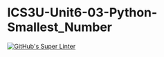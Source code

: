 # ICS3U-Unit6-03-Python-Smallest_Number

[![GitHub's Super Linter](https://github.com/Mikayla-Barthelette-1/ICS3U-Unit6-03-Python-Smallest_Number/workflows/GitHub's%20Super%20Linter/badge.svg)](https://github.com/Mikayla-Barthelette-1/ICS3U-Unit6-03-Python-Smallest_Number/actions)
